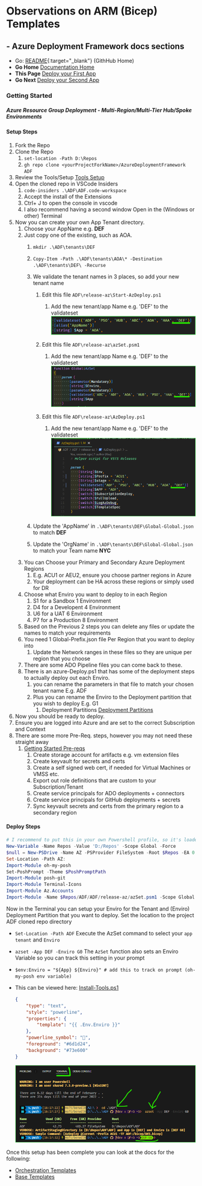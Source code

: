 #  Observations on ARM (Bicep) Templates

## - Azure Deployment Framework docs sections
- Go: [README](https://github.com/brwilkinson/AzureDeploymentFramework#readme){:target="_blank"} (GithHub Home)
- **Go Home** [Documentation Home](./index.md)
- **This Page** [Deploy your First App](./Getting_Started.md)
- **Go Next** [Deploy your Second App](./Getting_Started2.md)

### Getting Started
##### *Azure Resource Group Deployment - Multi-Region/Multi-Tier Hub/Spoke Environments*

#### Setup Steps

1) Fork the Repo
1) Clone the Repo
    1) `set-location -Path D:\Repos`
    1) `gh repo clone <yourProjectForkName>/AzureDeploymentFramework ADF`
1) Review the Tools/Setup [Tools Setup](./Tools_Setup.md)
1) Open the cloned repo in VSCode Insiders
    1) `code-insiders .\ADF\ADF.code-workspace`
    1) Accept the install of the Extensions
    1) Ctrl+ J to open the console in vscode
    1) I also recommend having a second window Open in the (Windows or other) Terminal
1) Now you can create your own App Tenant directory.
    1) Choose your AppName e.g. **DEF**
    1) Just copy one of the existing, such as AOA.
        1) `mkdir .\ADF\tenants\DEF`
        1) `Copy-Item -Path .\ADF\tenants\AOA\* -Destination .\ADF\tenants\DEF\ -Recurse`
        1) We validate the tenant names in 3 places, so add your new tenant name
            1) Edit this file `ADF\release-az\Start-AzDeploy.ps1`
                1) Add the new tenant/app Name e.g. 'DEF' to the validateset
                ![Add your tenant/app Name to validateset](./Getting_Started_validateset.png)
                
            1) Edit this file `ADF\release-az\azSet.psm1`
                1) Add the new tenant/app Name e.g. 'DEF' to the validateset
                ![Add your tenant/app Name to validateset](./Getting_Started_validateset2.png)
                
            1) Edit this file `ADF\release-az\AzDeploy.ps1`
                1) Add the new tenant/app Name e.g. 'DEF' to the validateset
                ![Add your tenant/app Name to validateset](./Getting_Started_validateset3.png)
                
        1) Update the 'AppName' in `.\ADF\tenants\DEF\Global-Global.json` to match **DEF**
        1) Update the 'OrgName' in `.\ADF\tenants\DEF\Global-Global.json` to match your Team name **NYC**
    1) You can Choose your Primary and Secondary Azure Deployment Regions
        1) E.g. ACU1 or AEU2, ensure you choose partner regions in Azure
        1) Your deployment can be HA across these regions or simply used for DR
    1) Choose what Enviro you want to deploy to in each Region
        1) S1 for a Sandbox 1 Environment
        1) D4 for a Developent 4 Environment
        1) U6 for a UAT 6 Environment
        1) P7 for a Production 8 Environment
    1) Based on the Previous 2 steps you can delete any files or update the names to match your requirements
    1) You need 1 Global-Prefix.json file Per Region that you want to deploy into
        1) Update the Network ranges in these files so they are unique per region that you choose
    1) There are some ADO Pipeline files you can come back to these.
    1) There is an azure-Deploy.ps1 that has some of the deployment steps to actually deploy out each Enviro.
        1) you can rename the parameters in that file to match your chosen tenant name E.g. ADF
        1) Plus you can rename the Enviro to the Deployment partition that you wish to deploy E.g. G1
            1) Deployment Partitions [Deployment Partitions](./Deployment_Partitions.md)
1) Now you should be ready to deploy.
1) Ensure you are logged into Azure and are set to the correct Subscription and Context
1) There are some more Pre-Req. steps, however you may not need these straight away
    1) [Getting Started Pre-reqs](./Getting_Started_PreReqs.md)
        1) Create storage account for artifacts e.g. vm extension files
        1) Create keyvault for secrets and certs
        1) Create a self signed web cert, if needed for Virtual Machines or VMSS etc.
        1) Export out role definitions that are custom to your Subscription/Tenant
        1) Create service principals for ADO deployments + connectors
        1) Create service principals for GitHub deployments + secrets
        1) Sync keyvault secrets and certs from the primary region to a secondary region

#### Deploy Steps

```powershell
# I recommend to put this in your own Powershell profile, so it's loaded by default
New-Variable -Name Repos -Value 'D:/Repos' -Scope Global -Force
$null = New-PSDrive -Name AZ -PSProvider FileSystem -Root $Repos -EA 0
Set-Location -Path AZ:
Import-Module oh-my-posh
Set-PoshPrompt -Theme $PoshPromptPath
Import-Module posh-git
Import-Module Terminal-Icons
Import-Module Az.Accounts
Import-Module -Name $Repos/ADF/ADF/release-az/azSet.psm1 -Scope Global -Force

```

Now in the Terminal you can setup your Enviro for the Tenant and (Enviro) Deployment Partition that you want to deploy.
Set the location to the project ADF cloned repo directory
- `Set-Location -Path ADF`
Execute the AzSet command to select your `app tenant` and `Enviro`
- `azset -App DEF -Enviro G0`
The `AzSet` function also sets an Enviro Variable so you can track this setting in your prompt
- `$env:Enviro = "${App} ${Enviro}" # add this to track on prompt (oh-my-posh env variable)`
- This can be viewed here: [Install-Tools.ps1](https://github.com/brwilkinson/AzureDeploymentFramework/blob/main/ADF/1-prereqs/00-InstallTools.ps1#L157)
    ```json
    {
        "type": "text",
        "style": "powerline",
        "properties": {
            "template": "{{ .Env.Enviro }}"
        },
        "powerline_symbol": "",
        "foreground": "#6d1d24",
        "background": "#73e600"
    }
    ```
    
    ![AzSet to select Enviro](./Getting_Started_azset.png)

Once this setup has been complete you can look at the docs for the following:
- [Orchestration Templates](./Orchestration_Templates.md)
- [Base Templates](./Base_Templates.md)